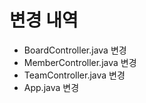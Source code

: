# 변경 내역
- BoardController.java 변경
- MemberController.java 변경
- TeamController.java 변경
- App.java 변경
